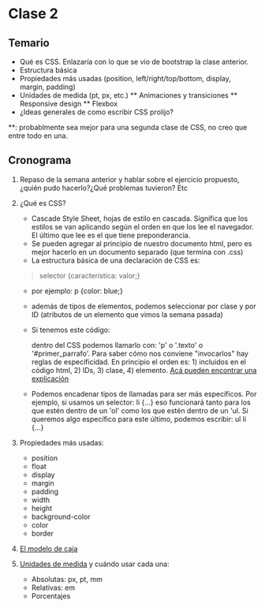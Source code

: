 # Clase 2

## Temario

* Qué es CSS. Enlazaría con lo que se vio de bootstrap la clase anterior.
* Estructura básica
* Propiedades más usadas (position, left/right/top/bottom, display, margin, padding)
* Unidades de medida (pt, px, etc.)
** Animaciones y transiciones
** Responsive design
** Flexbox
* ¿Ideas generales de como escribir CSS prolijo?

**: probablmente sea mejor para una segunda clase de CSS, no creo que entre todo en una.


## Cronograma

1. Repaso de la semana anterior y hablar sobre el ejercicio propuesto, ¿quién pudo hacerlo?¿Qué problemas tuvieron? Etc
2. ¿Qué es CSS?

   * Cascade Style Sheet, hojas de estilo en cascada. Significa que los estilos se van aplicando según el orden en que los lee el navegador. El último que lee es el que tiene preponderancia.
   * Se pueden agregar al principio de nuestro documento html, pero es mejor hacerlo en un documento separado (que termina con .css)
   * La estructura básica de una declaración de CSS es:
    > selector {caracteristica: valor;}

   * por ejemplo: p {color: blue;}
   * además de tipos de elementos, podemos seleccionar por clase y por ID (atributos de un elemento que vimos la semana pasada)
   * Si tenemos este código: <p class="texto" id="primer_parrafo"> dentro del CSS podemos llamarlo con: 'p' o '.texto' o '#primer_parrafo'. Para saber cómo nos conviene "invocarlos" hay reglas de especificidad. En principio el orden es: 1) incluidos en el código html, 2) IDs, 3) clase, 4) elemento. [Acá pueden encontrar una explicación](https://developer.mozilla.org/es/docs/Web/CSS/Especificidad)

   * Podemos encadenar tipos de llamadas para ser más específicos. Por ejemplo, si usamos un selector: li {...} eso funcionará tanto para los que estén dentro de un 'ol' como los que estén dentro de un 'ul. Si queremos algo específico para este último, podemos escribir: ul li {...}


3. Propiedades más usadas:
   * position
   * float
   * display
   * margin
   * padding
   * width
   * height
   * background-color
   * color
   * border
4. [El modelo de caja](https://developer.mozilla.org/en-US/docs/Learn/CSS/Introduction_to_CSS/Box_model)
5. [Unidades de medida](https://developer.mozilla.org/es/docs/Learn/CSS/Introduction_to_CSS/Valores_y_unidades) y cuándo usar cada una:
   * Absolutas: px, pt, mm
   * Relativas: em
   * Porcentajes
